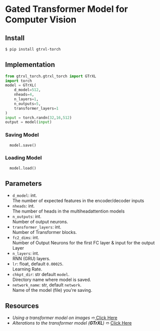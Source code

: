 # Gated Transformer Model for Computer Vision

## Install
```bash
$ pip install gtrxl-torch
```

## Implementation
```python
from gtrxl_torch.gtrxl_torch import GTrXL
import torch
model = GTrXL(
    d_model=512,
    nheads=4,
    n_layers=1,
    n_outputs=5,
    transformer_layers=1
)
input = torch.randn(32,16,512)
output = model(input)
```
### Saving Model
```python
  model.save()
```
### Loading Model
```python
  model.load()
```

## Parameters
- `d_model`: int.  
The number of expected features in the encoder/decoder inputs
- `nheads`: int.  
The number of heads in the multiheadattention models 
- `n_outputs`: int.  
Number of output neurons.
- `transformer_layers`: int.  
Number of Transformer blocks.
- `fc2_dims`: int.  
Number of Output Neurons for the first FC layer & input for the output Layer
- `n_layers`: int.  
RNN (GRU) layers. 
- `lr`: float, default `0.00025`.  
Learning Rate. 
- `chkpt_dir`: str  default `model`.  
Directory name where model is saved.
- `network_name`: str, default `network`.  
Name of the model (file) you're saving.


## Resources
- *Using a transformer model on images* ➱[ Click Here](https://arxiv.org/abs/2010.11929)
- *Alterations to the transformer model (**GTrXL**)* ➱ [Click Here](https://arxiv.org/abs/1910.06764)

